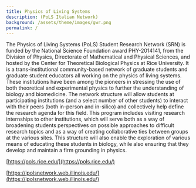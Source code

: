 ```yaml
---
title: Physics of Living Systems 
description: (PoLS Italian Network)
background: /assets/theme/images/gwr.png
permalink: /
---
```


The Physics of Living Systems (PoLS) Student Research Network (SRN) is funded by the National Science Foundation award PHY-2014141, from the Division of Physics, Directorate of Mathematical and Physical Sciences, and hosted by the Center for Theoretical Biological Physics at Rice University. It is a trans-institutional community-based network of graduate students and graduate student educators all working on the physics of living systems. These institutions have been among the pioneers in stressing the use of both theoretical and experimental physics to further the understanding of biology and biomedicine. The network structure will allow students at participating institutions (and a select number of other students) to interact with their peers (both in-person and in-silico) and collectively help define the research agenda for this field. This program includes visiting research internships to other institutions, which will serve both as a way of broadening students perspectives on possible approaches to difficult research topics and as a way of creating collaborative ties between groups at the various sites. This structure will also enable the exploration of various means of educating these students in biology, while also ensuring that they develop and maintain a firm grounding in physics.

[https://pols.rice.edu/](https://pols.rice.edu/)


[https://ipolsnetwork.web.illinois.edu/](https://ipolsnetwork.web.illinois.edu/)

